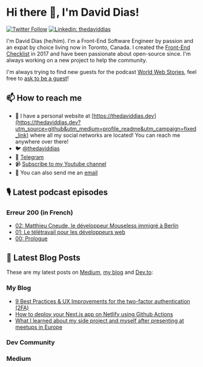 # Hi there 👋, I'm David Dias!

[![Twitter Follow](https://img.shields.io/twitter/follow/thedaviddias?label=Follow)](https://twitter.com/thedaviddias)
[![Linkedin: thedaviddias](https://img.shields.io/badge/-David%20Dias-blue?style=flat-square&logo=Linkedin&logoColor=white&link=https://www.linkedin.com/in/thedaviddias/)](https://www.linkedin.com/in/thedaviddias/)

I'm David Dias (he/him). I'm a Front-End Software Engineer by passion and an expat by choice living now in Toronto, Canada. I created the [Front-End Checklist](https://github.com/thedaviddias/Front-End-Checklist) in 2017 and have been passionate about open-source since. I'm always working on a new project to help the community.

I'm always trying to find new guests for the podcast [World Web Stories](https://worldwebstories.com/), feel free to [ask to be a guest](https://worldwebstories.com/be-a-guest/)!

## 📫 How to reach me

* 🔗 I have a personal website at [https://thedaviddias.dev](https://thedaviddias.dev?utm_source=github&utm_medium=profile_readme&utm_campaign=fixed_link) where all my social networks are located! You can reach me anywhere over there!
* 🐦 [@thedaviddias](https://twitter.com/thedaviddias)
* 💬 [Telegram](https://t.me/thedaviddias)
* 📹 [Subscribe to my Youtube channel](https://www.youtube.com/channel/UCXYs_tVa-VFm5f6bWrPybhA?sub_confirmation=1)
* 📧 You can also send me an [email](mailto:hello@thedaviddias.dev)

## 🎙 Latest podcast episodes
### Erreur 200 (in French)

<!-- ERREUR200:START -->
- [02: Matthieu Cneude, le développeur Mouseless immigré à Berlin](https://erreur200.com/matthieu-cneude-developpeur-mouseless-immigre-berlin)
- [01: Le télétravail pour les développeurs web](https://erreur200.com/teletravail-developpeurs-web-bonheur-galere)
- [00: Prologue](https://erreur200.com/prologue)
<!-- ERREUR200:END -->
## 📝  Latest Blog Posts

These are my latest posts on [Medium](https://medium.com/@thedaviddias), [my blog](https://thedaviddias.dev) and [Dev.to](https://dev.to/thedaviddias):

### My Blog

<!-- BLOG:START -->
- [9 Best Practices & UX Improvements for the two-factor authentication  (2FA)](https://thedaviddias.dev/blog/9-best-practices-ux-for-two-factor-authentification/)
- [How to deploy your Next.js app on Netlify using Github Actions](https://thedaviddias.dev/blog/how-to-deploy-your-nextjs-app-on-netlify-using-github-actions/)
- [What I learned about my side project and myself after presenting at meetups in Europe](https://thedaviddias.dev/blog/what-i-learned-about-side-project-presenting-meetups-europe/)
<!-- BLOG:END -->

### Dev Community

<!-- DEVTO:START -->
<!-- DEVTO:END -->

### Medium

<!-- MEDIUM:START -->
<!-- MEDIUM:END -->
